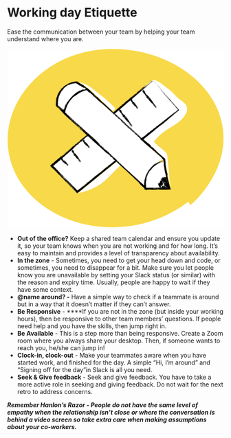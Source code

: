 # Working day Etiquette

Ease the communication between your team by helping your team understand where you are.

![](.gitbook/assets/image%20%287%29.png)

* **Out of the office?** Keep a shared team calendar and ensure you update it, so your team knows when you are not working and for how long. It’s easy to maintain and provides a level of transparency about availability.
* **In the zone** - Sometimes, you need to get your head down and code, or sometimes, you need to disappear for a bit. Make sure you let people know you are unavailable by setting your Slack status \(or similar\) with the reason and expiry time. Usually, people are happy to wait if they have some context.
* **@name around? -** Have a simple way to check if a teammate is around but in a way that it doesn’t matter if they can’t answer. 
* **Be Responsive** - ****If you are not in the zone \(but inside your working hours\), then be responsive to other team members’ questions. If people need help and you have the skills, then jump right in.
* **Be Available** - This is a step more than being responsive. Create a Zoom room where you always share your desktop. Then, if someone wants to reach you, he/she can jump in! 
* **Clock-in, clock-out** - Make your teammates aware when you have started work, and finished for the day.  A simple “Hi, I’m around” and “Signing off for the day”in Slack is all you need.
* **Seek & Give feedback** - Seek and give feedback. You have to take a more active role in seeking and giving feedback. Do not wait for the next retro to address concerns.

_**Remember Hanlon’s Razor - People do not have the same level of empathy when the relationship isn’t close or where the conversation is behind a video screen so take extra care when making assumptions about your co-workers.**_


